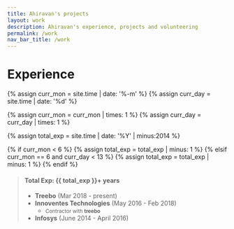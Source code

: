 ```yaml
---
title: Ahiravan's projects
layout: work
description: Ahiravan's experience, projects and volunteering
permalink: /work
nav_bar_title: /work
---
```


# Experience


{% assign curr_mon = site.time | date: '%-m' %}
{% assign curr_day = site.time | date: '%d' %}

{% assign curr_mon = curr_mon | times: 1 %}
{% assign curr_day = curr_day | times: 1 %}

{% assign total_exp = site.time | date: '%Y' | minus:2014  %}


{% if curr_mon < 6 %}
	{% assign total_exp = total_exp | minus: 1 %}
{% elsif curr_mon == 6 and curr_day < 13 %}
	{% assign total_exp = total_exp | minus: 1 %}
{% endif %}

> #### Total Exp: {{ total_exp }}+ years
> * **Treebo** (Mar 2018 - present)
> * **Innoventes Technologies** (May 2016 - Feb 2018)  
>  	+ <small>Contractor with **treebo**</small>
> * **Infosys** (June 2014 - April 2016)
